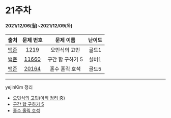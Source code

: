 # 21주차
#### 2021/12/06(월)~2021/12/09(목)

|               출처               |                   문제 번호                    |  문제 이름  | 난이도 |
| :------------------------------: | :--------------------------------------------: | :---------: | :----: |
| [백준](https://www.acmicpc.net/) |  [1219](https://www.acmicpc.net/problem/1219)  |  오민식의 고민  | 골드1  |
| [백준](https://www.acmicpc.net/) |  [11660](https://www.acmicpc.net/problem/11660)  | 구간 합 구하기 5 | 실버1  |
| [백준](https://www.acmicpc.net/) | [20164](https://www.acmicpc.net/problem/20164) |    홀수 홀릭 호석 | 골드5  |


---

yejinKim 정리

- [오민식의 고민(아직 정리 중)](https://branched-prawn-1fd.notion.site/1219-ad7b7693b62e4121baa3b4ae55af86ad) 
- [구간 합 구하기 5](https://branched-prawn-1fd.notion.site/11660-14e84685f30149688807a2fcc78ce1ae)
- [홀수 홀릭 호석](https://branched-prawn-1fd.notion.site/20164-3e10afdd371d4240b0480c38c2df4bcb)
